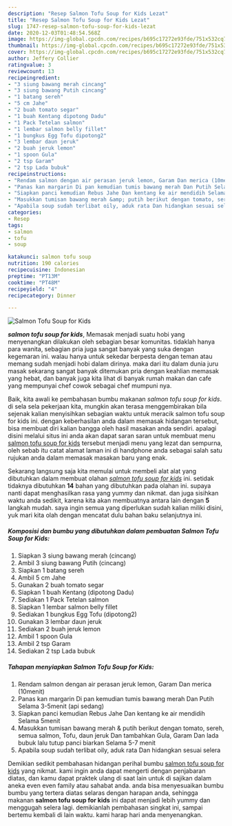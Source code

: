 ```yaml
---
description: "Resep Salmon Tofu Soup for Kids Lezat"
title: "Resep Salmon Tofu Soup for Kids Lezat"
slug: 1747-resep-salmon-tofu-soup-for-kids-lezat
date: 2020-12-03T01:48:54.568Z
image: https://img-global.cpcdn.com/recipes/b695c17272e93fde/751x532cq70/salmon-tofu-soup-for-kids-foto-resep-utama.jpg
thumbnail: https://img-global.cpcdn.com/recipes/b695c17272e93fde/751x532cq70/salmon-tofu-soup-for-kids-foto-resep-utama.jpg
cover: https://img-global.cpcdn.com/recipes/b695c17272e93fde/751x532cq70/salmon-tofu-soup-for-kids-foto-resep-utama.jpg
author: Jeffery Collier
ratingvalue: 3
reviewcount: 13
recipeingredient:
- "3 siung bawang merah cincang"
- "3 siung bawang Putih cincang"
- "1 batang sereh"
- "5 cm Jahe"
- "2 buah tomato segar"
- "1 buah Kentang dipotong Dadu"
- "1 Pack Tetelan salmon"
- "1 lembar salmon belly fillet"
- "1 bungkus Egg Tofu dipotong2"
- "3 lembar daun jeruk"
- "2 buah jeruk lemon"
- "1 spoon Gula"
- "2 tsp Garam"
- "2 tsp Lada bubuk"
recipeinstructions:
- "Rendam salmon dengan air perasan jeruk lemon, Garam Dan merica (10menit)"
- "Panas kan margarin Di pan kemudian tumis bawang merah Dan Putih Selama 3-5menit (api sedang)"
- "Siapkan panci kemudian Rebus Jahe Dan kentang ke air mendidih Selama 5menit"
- "Masukkan tumisan bawang merah &amp; putih berikut dengan tomato, sereh, semua salmon, Tofu, daun jeruk Dan tambahkan Gula, Garam Dan lada bubuk lalu tutup panci biarkan Selama 5-7 menit"
- "Apabila soup sudah terlibat oily, aduk rata Dan hidangkan sesuai selera"
categories:
- Resep
tags:
- salmon
- tofu
- soup

katakunci: salmon tofu soup 
nutrition: 190 calories
recipecuisine: Indonesian
preptime: "PT13M"
cooktime: "PT48M"
recipeyield: "4"
recipecategory: Dinner

---
```



![Salmon Tofu Soup for Kids](https://img-global.cpcdn.com/recipes/b695c17272e93fde/751x532cq70/salmon-tofu-soup-for-kids-foto-resep-utama.jpg)

<b><i>salmon tofu soup for kids</i></b>, Memasak menjadi suatu hobi yang menyenangkan dilakukan oleh sebagian besar komunitas. tidaklah hanya para wanita, sebagian pria juga sangat banyak yang suka dengan kegemaran ini. walau hanya untuk sekedar berpesta dengan teman atau memang sudah menjadi hobi dalam dirinya. maka dari itu dalam dunia juru masak sekarang sangat banyak ditemukan pria dengan keahlian memasak yang hebat, dan banyak juga kita lihat di banyak rumah makan dan cafe yang mempunyai chef cowok sebagai chef mumpuni nya.

Baik, kita awali ke pembahasan bumbu makanan <i>salmon tofu soup for kids</i>. di sela sela pekerjaan kita, mungkin akan terasa menggembirakan bila sejenak kalian menyisihkan sebagian waktu untuk meracik salmon tofu soup for kids ini. dengan keberhasilan anda dalam memasak hidangan tersebut, bisa membuat diri kalian bangga oleh hasil masakan anda sendiri. apalagi disini melalui situs ini anda akan dapat saran saran untuk membuat menu <u>salmon tofu soup for kids</u> tersebut menjadi menu yang lezat dan sempurna, oleh sebab itu catat alamat laman ini di handphone anda sebagai salah satu rujukan anda dalam memasak masakan baru yang enak.




Sekarang langsung saja kita memulai untuk membeli alat alat yang dibutuhkan dalam membuat olahan <u><i>salmon tofu soup for kids</i></u> ini. setidak tidaknya dibutuhkan <b>14</b> bahan yang dibutuhkan pada olahan ini. supaya nanti dapat menghasilkan rasa yang yummy dan nikmat. dan juga sisihkan waktu anda sedikit, karena kita akan membuatnya antara lain dengan <b>5</b> langkah mudah. saya ingin semua yang diperlukan sudah kalian miliki disini, yuk mari kita olah dengan mencatat dulu bahan baku selanjutnya ini.

<!--inarticleads1-->

##### Komposisi dan bumbu yang dibutuhkan dalam pembuatan Salmon Tofu Soup for Kids:

1. Siapkan 3 siung bawang merah (cincang)
1. Ambil 3 siung bawang Putih (cincang)
1. Siapkan 1 batang sereh
1. Ambil 5 cm Jahe
1. Gunakan 2 buah tomato segar
1. Siapkan 1 buah Kentang (dipotong Dadu)
1. Sediakan 1 Pack Tetelan salmon
1. Siapkan 1 lembar salmon belly fillet
1. Sediakan 1 bungkus Egg Tofu (dipotong2)
1. Gunakan 3 lembar daun jeruk
1. Sediakan 2 buah jeruk lemon
1. Ambil 1 spoon Gula
1. Ambil 2 tsp Garam
1. Sediakan 2 tsp Lada bubuk




<!--inarticleads2-->

##### Tahapan menyiapkan Salmon Tofu Soup for Kids:

1. Rendam salmon dengan air perasan jeruk lemon, Garam Dan merica (10menit)
1. Panas kan margarin Di pan kemudian tumis bawang merah Dan Putih Selama 3-5menit (api sedang)
1. Siapkan panci kemudian Rebus Jahe Dan kentang ke air mendidih Selama 5menit
1. Masukkan tumisan bawang merah &amp; putih berikut dengan tomato, sereh, semua salmon, Tofu, daun jeruk Dan tambahkan Gula, Garam Dan lada bubuk lalu tutup panci biarkan Selama 5-7 menit
1. Apabila soup sudah terlibat oily, aduk rata Dan hidangkan sesuai selera




Demikian sedikit pembahasan hidangan perihal bumbu <u>salmon tofu soup for kids</u> yang nikmat. kami ingin anda dapat mengerti dengan penjabaran diatas, dan kamu dapat praktek ulang di saat lain untuk di sajikan dalam aneka even even family atau sahabat anda. anda bisa menyesuaikan bumbu bumbu yang tertera diatas selaras dengan harapan anda, sehingga makanan <b>salmon tofu soup for kids</b> ini dapat menjadi lebih yummy dan menggugah selera lagi. demikianlah pembahasan singkat ini, sampai bertemu kembali di lain waktu. kami harap hari anda menyenangkan.
